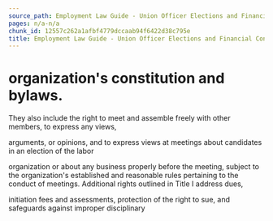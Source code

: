 ```yaml
---
source_path: Employment Law Guide - Union Officer Elections and Financial Controls.md
pages: n/a-n/a
chunk_id: 12557c262a1afbf4779dccaab94f6422d38c795e
title: Employment Law Guide - Union Officer Elections and Financial Controls
---
```

# organization's constitution and bylaws.

They also include the right to meet and assemble freely with other members, to express any views,

arguments, or opinions, and to express views at meetings about candidates in an election of the labor

organization or about any business properly before the meeting, subject to the organization's established and reasonable rules pertaining to the conduct of meetings. Additional rights outlined in Title I address dues,

initiation fees and assessments, protection of the right to sue, and safeguards against improper disciplinary
